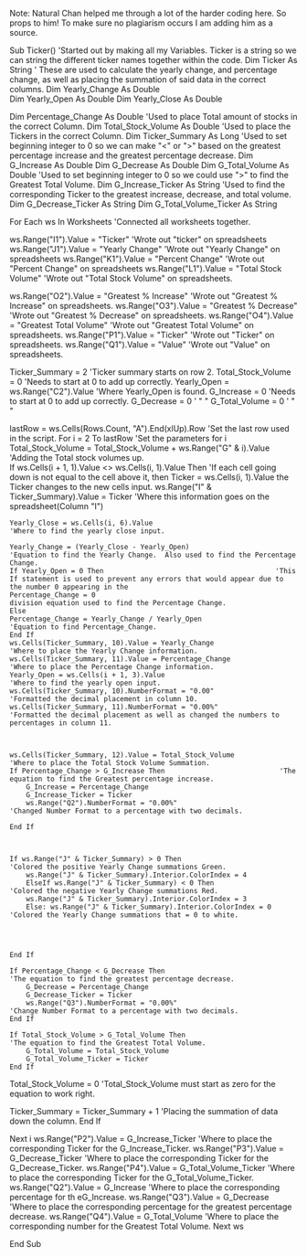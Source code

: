Note: Natural Chan helped me through a lot of the harder coding here.  So props to him!  To make sure no plagiarism occurs I am adding him as a source.



Sub Ticker()
                                      'Started out by making all my Variables.  Ticker is a string so we can string the different ticker names together within the code.
Dim Ticker As String 
                                      ' These are used to calculate the yearly change, and percentage change, as well as placing the summation of said data in the correct columns.
Dim Yearly_Change As Double  
Dim Yearly_Open As Double
Dim Yearly_Close As Double

Dim Percentage_Change As Double
                                      'Used to place Total amount of stocks in the correct Column.
Dim Total_Stock_Volume As Double
                                      'Used to place the Tickers in the correct Column.
Dim Ticker_Summary As Long
                                      'Used to set beginning integer to 0 so we can make "<" or ">" based on the greatest percentage increase and the greatest percentage decrease.
Dim G_Increase As Double
Dim G_Decrease As Double
Dim G_Total_Volume As Double          'Used to set beginning integer to 0 so we could use ">" to find the Greatest Total Volume.
Dim G_Increase_Ticker As String          'Used to find the corresponding Ticker to the greatest increase, decrease, and total volume.
Dim G_Decrease_Ticker As String
Dim G_Total_Volume_Ticker As String


For Each ws In Worksheets                          'Connected all worksheets together.

ws.Range("I1").Value = "Ticker"                  'Wrote out "ticker" on spreadsheets
ws.Range("J1").Value = "Yearly Change"           'Wrote out "Yearly Change" on spreadsheets 
ws.Range("K1").Value = "Percent Change"          'Wrote out "Percent Change" on spreadsheets
ws.Range("L1").Value = "Total Stock Volume"      'Wrote out "Total Stock Volume" on spreadsheets.

ws.Range("O2").Value = "Greatest % Increase"        'Wrote out "Greatest % Increase" on spreadsheets.
ws.Range("O3").Value = "Greatest % Decrease"        'Wrote out "Greatest % Decrease" on spreadsheets.
ws.Range("O4").Value = "Greatest Total Volume"      'Wrote out "Greatest Total Volume" on spreadsheets.
ws.Range("P1").Value = "Ticker"                     'Wrote out "Ticker" on spreadsheets.
ws.Range("Q1").Value = "Value"                      'Wrote out "Value" on spreadsheets.

Ticker_Summary = 2                                  'Ticker summary starts on row 2.
Total_Stock_Volume = 0                              'Needs to start at 0 to add up correctly.
Yearly_Open = ws.Range("C2").Value                  'Where Yearly_Open is found.
G_Increase = 0                                      'Needs to start at 0 to add up correctly.
G_Decrease = 0                                      ' "   "
G_Total_Volume = 0                                  ' "   " 

lastRow = ws.Cells(Rows.Count, "A").End(xlUp).Row                          'Set the last row used in the script.
For i = 2 To lastRow                                                       'Set the parameters for i
Total_Stock_Volume = Total_Stock_Volume + ws.Range("G" & i).Value          'Adding the Total stock volumes up.                
  If ws.Cells(i + 1, 1).Value <> ws.Cells(i, 1).Value Then                     'If each cell going down is not equal to the cell above it, then
    Ticker = ws.Cells(i, 1).Value                                              the Ticker changes to the new cells input.
    ws.Range("I" & Ticker_Summary).Value = Ticker                          'Where this information goes on the spreadsheet(Column "I")
    
    Yearly_Close = ws.Cells(i, 6).Value                              'Where to find the yearly close input.
    
    Yearly_Change = (Yearly_Close - Yearly_Open)                     'Equation to find the Yearly Change.  Also used to find the Percentage Change.
    If Yearly_Open = 0 Then                                          'This If statement is used to prevent any errors that would appear due to the number 0 appearing in the 
    Percentage_Change = 0                                            division equation used to find the Percentage Change.
    Else
    Percentage_Change = Yearly_Change / Yearly_Open                    'Equation to find Percentage_Change.
    End If
    ws.Cells(Ticker_Summary, 10).Value = Yearly_Change                'Where to place the Yearly Change information.
    ws.Cells(Ticker_Summary, 11).Value = Percentage_Change            'Where to place the Percentage Change information. 
    Yearly_Open = ws.Cells(i + 1, 3).Value                            'Where to find the yearly open input.
    ws.Cells(Ticker_Summary, 10).NumberFormat = "0.00"                'Formatted the decimal placement in column 10.
    ws.Cells(Ticker_Summary, 11).NumberFormat = "0.00%"               'Formatted the decimal placement as well as changed the numbers to percentages in column 11.
    
 
  
    ws.Cells(Ticker_Summary, 12).Value = Total_Stock_Volume           'Where to place the Total Stock Volume Summation.
    If Percentage_Change > G_Increase Then                            'The equation to find the Greatest percentage increase.
        G_Increase = Percentage_Change                                
        G_Increase_Ticker = Ticker                                    
        ws.Range("Q2").NumberFormat = "0.00%"                         'Changed Number Format to a percentage with two decimals.
    
    End If
    
   

    If ws.Range("J" & Ticker_Summary) > 0 Then                              'Colored the positive Yearly Change summations Green.
        ws.Range("J" & Ticker_Summary).Interior.ColorIndex = 4
        ElseIf ws.Range("J" & Ticker_Summary) < 0 Then                      'Colored the negative Yearly Change summations Red.
        ws.Range("J" & Ticker_Summary).Interior.ColorIndex = 3              
        Else: ws.Range("J" & Ticker_Summary).Interior.ColorIndex = 0        'Colored the Yearly Change summations that = 0 to white.
        
    

    
    End If
    
    If Percentage_Change < G_Decrease Then                                  'The equation to find the greatest percentage decrease.
        G_Decrease = Percentage_Change
        G_Decrease_Ticker = Ticker                                         
        ws.Range("Q3").NumberFormat = "0.00%"                               'Change Number Format to a percentage with two decimals.
    End If
    
    If Total_Stock_Volume > G_Total_Volume Then                             'The equation to find the Greatest Total Volume.
        G_Total_Volume = Total_Stock_Volume
        G_Total_Volume_Ticker = Ticker                                      
    End If
    
  Total_Stock_Volume = 0                                                     'Total_Stock_Volume must start as zero for the equation to work right.
        
  Ticker_Summary = Ticker_Summary + 1                                        'Placing the summation of data down the column.
  End If
  
  Next i
  ws.Range("P2").Value = G_Increase_Ticker                           'Where to place the corresponding Ticker for the G_Increase_Ticker.
  ws.Range("P3").Value = G_Decrease_Ticker                           'Where to place the corresponding Ticker for the G_Decrease_Ticker.
  ws.Range("P4").Value = G_Total_Volume_Ticker                       'Where to place the corresponding Ticker for the G_Total_Volume_Ticker.
  ws.Range("Q2").Value = G_Increase                                  'Where to place the corresponding percentage for th eG_Increase.
  ws.Range("Q3").Value = G_Decrease                                  'Where to place the corresponding percentage for the greatest percentage decrease.
  ws.Range("Q4").Value = G_Total_Volume                              'Where to place the corresponding number for the Greatest Total Volume.
  Next ws
  
End Sub
